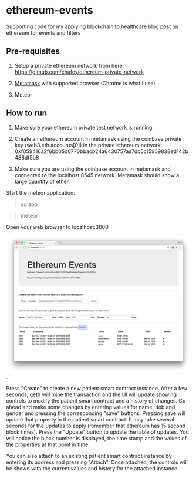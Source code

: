 # ethereum-events
Supporting code for my applying blockchain to healthcare blog post on ethereum
for events and filters

Pre-requisites
--------------

1) Setup a private ethereum network from here: https://github.com/chafey/ethereum-private-network

2) [Metamask](https://metamask.io/) with supported browser (Chrome is what I use)

3) Meteor

How to run
----------

1) Make sure your ethereum private test network is running.  

2) Create an ethereum account in metamask using the coinbase private key (web3.eth.accounts[0]) in the private ethereum network:
0xf059416a2f6bb05d0770bbacb24a6430757aa7db5c15959838ed142b486df5b8

3) Make sure you are using the coinbase account in metamask and connected to the localhost 8545 network.  Metamask should show a large quantity of ether.

Start the meteor application:

> cd app

> meteor

Open your web browser to localhost:3000

![Screenshot](ScreenShot.png).

Press "Create" to create a new patient smart contract instance.  After a few
seconds, geth will mine the transaction and the UI will update showing controls
to modify the patient smart contract and a history of changes.  Go ahead and
make some changes by entering values for name, dob and gender and pressing the
corresponding "save" buttons.  Pressing save will update that property in
the patient smart contract.  It may take several seconds for the updates to
apply (remember that ethereum has 15 second block times).  Press the "Update"
button to update the table of updates.  You will notice the block number is
displayed, the time stamp and the values of the properties at that point in
time.

You can also attach to an existing patient smart contract instance by entering
its address and pressing "Attach".  Once attached, the controls will be shown
with the current values and history for the attached instance.
